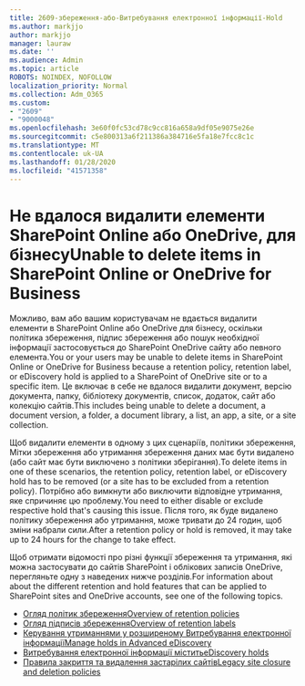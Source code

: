 ```yaml
---
title: 2609-збереження-або-Витребування електронної інформації-Hold
ms.author: markjjo
author: markjjo
manager: lauraw
ms.date: ''
ms.audience: Admin
ms.topic: article
ROBOTS: NOINDEX, NOFOLLOW
localization_priority: Normal
ms.collection: Adm_O365
ms.custom:
- "2609"
- "9000048"
ms.openlocfilehash: 3e60f0fc53cd78c9cc816a658a9df05e9075e26e
ms.sourcegitcommit: c5e800313a6f211386a384716e5fa18e7fcc8c1c
ms.translationtype: MT
ms.contentlocale: uk-UA
ms.lasthandoff: 01/28/2020
ms.locfileid: "41571358"
---
```

# <a name="unable-to-delete-items-in-sharepoint-online-or-onedrive-for-business"></a><span data-ttu-id="ffee4-102">Не вдалося видалити елементи SharePoint Online або OneDrive, для бізнесу</span><span class="sxs-lookup"><span data-stu-id="ffee4-102">Unable to delete items in SharePoint Online or OneDrive for Business</span></span>

<span data-ttu-id="ffee4-103">Можливо, вам або вашим користувачам не вдається видалити елементи в SharePoint Online або OneDrive для бізнесу, оскільки політика збереження, підпис збереження або пошук необхідної інформації застосовується до SharePoint OneDrive сайту або певного елемента.</span><span class="sxs-lookup"><span data-stu-id="ffee4-103">You or your users may be unable to delete items in SharePoint Online or OneDrive for Business because a retention policy, retention label, or eDiscovery hold is applied to a SharePoint of OneDrive site or to a specific item.</span></span> <span data-ttu-id="ffee4-104">Це включає в себе не вдалося видалити документ, версію документа, папку, бібліотеку документів, список, додаток, сайт або колекцію сайтів.</span><span class="sxs-lookup"><span data-stu-id="ffee4-104">This includes being unable to delete a document, a document version, a folder, a document library, a list, an app, a site, or a site collection.</span></span> 

<span data-ttu-id="ffee4-105">Щоб видалити елементи в одному з цих сценаріїв, політики збереження, Мітки збереження або утримання збереження даних має бути видалено (або сайт має бути виключено з політики зберігання).</span><span class="sxs-lookup"><span data-stu-id="ffee4-105">To delete items in one of these scenarios, the retention policy, retention label, or eDiscovery hold has to be removed (or a site has to be excluded from a retention policy).</span></span> <span data-ttu-id="ffee4-106">Потрібно або вимкнути або виключити відповідне утримання, яке спричиняє цю проблему.</span><span class="sxs-lookup"><span data-stu-id="ffee4-106">You need to either disable or exclude respective hold that's causing this issue.</span></span> <span data-ttu-id="ffee4-107">Після того, як буде видалено політику збереження або утримання, може тривати до 24 годин, щоб зміни набрали сили.</span><span class="sxs-lookup"><span data-stu-id="ffee4-107">After a retention policy or hold is removed, it may take up to 24 hours for the change to take effect.</span></span> 

<span data-ttu-id="ffee4-108">Щоб отримати відомості про різні функції збереження та утримання, які можна застосувати до сайтів SharePoint і облікових записів OneDrive, перегляньте одну з наведених нижче розділів.</span><span class="sxs-lookup"><span data-stu-id="ffee4-108">For information about about the different retention and hold features that can be applied to SharePoint sites and OneDrive accounts, see one of the following topics.</span></span>

- [<span data-ttu-id="ffee4-109">Огляд політик збереження</span><span class="sxs-lookup"><span data-stu-id="ffee4-109">Overview of retention policies</span></span>](https://docs.microsoft.com/microsoft-365/compliance/retention-policies)
- [<span data-ttu-id="ffee4-110">Огляд підписів збереження</span><span class="sxs-lookup"><span data-stu-id="ffee4-110">Overview of retention labels</span></span>](https://docs.microsoft.com/microsoft-365/compliance/labels)
- [<span data-ttu-id="ffee4-111">Керування утриманнями у розширеному Витребування електронної інформації</span><span class="sxs-lookup"><span data-stu-id="ffee4-111">Manage holds in Advanced eDiscovery</span></span>](https://docs.microsoft.com/microsoft-365/compliance/managing-holds)
- [<span data-ttu-id="ffee4-112">Витребування електронної інформації містить</span><span class="sxs-lookup"><span data-stu-id="ffee4-112">eDiscovery holds</span></span>](https://docs.microsoft.com/microsoft-365/compliance/ediscovery-cases#step-4-place-content-locations-on-hold)
- [<span data-ttu-id="ffee4-113">Правила закриття та видалення застарілих сайтів</span><span class="sxs-lookup"><span data-stu-id="ffee4-113">Legacy site closure and deletion policies</span></span>](https://support.office.com/article/Use-policies-for-site-closure-and-deletion-A8280D82-27FD-48C5-9ADF-8A5431208BA5)
